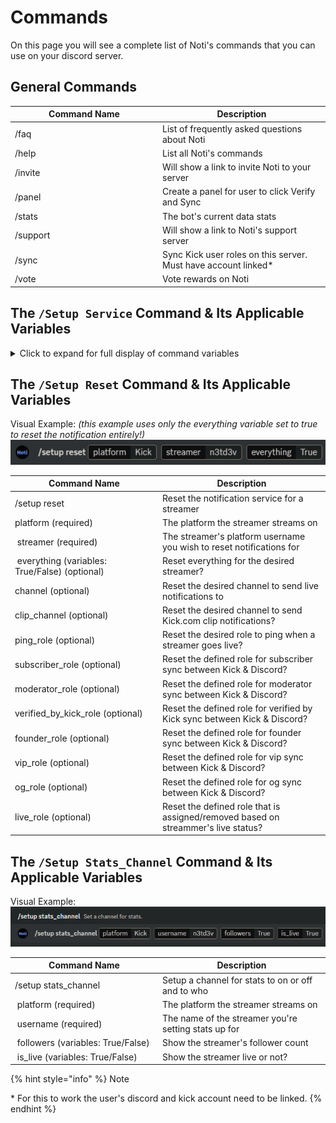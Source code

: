 # Commands

On this page you will see a complete list of Noti's commands that you can use on your discord server.

## General Commands&#x20;

<!--<table><thead><tr><th width="222">Command name</th><th>Description</th></tr></thead><tbody><tr><td>/faq</td><td>List of common facts and questions about Noti</td></tr><tr><td>/help</td><td>List all Noti's commands</td></tr><tr><td>/invite</td><td>Will show a link to invite Noti to your server</td></tr><tr><td>/stats</td><td>The bot's current data stats</td></tr><tr><td>/vote</td><td>Vote rewards on Nofi</td></tr><tr><td>/support</td><td>Will show a link to Noti's support sevrer</td></tr><tr><td>/sync</td><td>Sync kick user roles on this server. Must have account linked*</td></tr><tr><td>/panel</td><td>Create a panel for user to click Verify and Sync</td></tr></tbody></table> -->
<table><thead><tr><th width="222">Command Name</th><th>Description</th></tr></thead><tbody><tr><td>/faq</td><td>List of frequently asked questions about Noti</td></tr><tr><td>/help</td><td>List all Noti's commands</td></tr><tr><td>/invite</td><td>Will show a link to invite Noti to your server</td></tr><tr><td>/panel</td><td>Create a panel for user to click Verify and Sync</td></tr><tr><td>/stats</td><td>The bot's current data stats</td></tr><tr><td>/support</td><td>Will show a link to Noti's support server</td></tr><tr><td>/sync</td><td>Sync Kick user roles on this server. Must have account linked*</td></tr><tr><td>/vote</td><td>Vote rewards on Noti</td></tr></tbody></table>


## The `/Setup Service` Command & Its Applicable Variables

<details>
<summary>
Click to expand for full display of command variables
</summary>


   __**Command | Description**__
  - /setup service | Command to setup the notification service
  - platform *(required)* | The platform the streamer streams on
  - test
  - test
  - test
  - 
  
</details>
<!--
<table><thead><tr><th width="222">Command Name</th><th>Description</th></tr></thead><tbody><tr><td>/setup service</td><td>Setup the notification service </td></tr><tr><td><img src="https://cdn-icons-png.flaticon.com/512/2267/2267911.png" alt="" data-size="line"> platform (required)</td><td>The platform the streamer streams on</td></tr><tr><td><img src="https://cdn-icons-png.flaticon.com/512/2267/2267911.png" alt="" data-size="line"> streamer (required)</td><td>The streamer's platform username that you want notifications for</td></tr><tr><td><img src="https://cdn-icons-png.flaticon.com/512/2267/2267911.png" alt="" data-size="line"> channel (Optional)</td><td>The channel the notifications will be sent to</td></tr><tr><td><img src="https://cdn-icons-png.flaticon.com/512/2267/2267911.png" alt="" data-size="line"> toggle (Sub Optional)</td><td>Enable or disable the subscribe button </td></tr><tr><td><img src="https://cdn-icons-png.flaticon.com/512/2267/2267911.png" alt="" data-size="line"> meantionedrole (Sub Optional)</td><td>The role here will be pinged</td></tr><tr><td><img src="https://cdn-icons-png.flaticon.com/512/2267/2267911.png" alt="" data-size="line"> subscriberrole (Optional)</td><td>The role will be given to users who have subscribed to the streamer*</td></tr><tr><td><img src="https://cdn-icons-png.flaticon.com/512/2267/2267911.png" alt="" data-size="line"> moderatorrole (Optional)</td><td>The role will be given to users who is a moderator on the streamers stream*</td></tr><tr><td><img src="https://cdn-icons-png.flaticon.com/512/2267/2267911.png" alt="" data-size="line"> liverole (Optional)</td><td>The role will be given to users who are the streamer or a part of the stream*</td></tr><tr><td><p></p><p><img src="https://cdn-icons-png.flaticon.com/512/2267/2267911.png" alt="" data-size="line"> whitelistadd (Sub Optional)</p></td><td>Will whitelist a user</td></tr><tr><td><p></p><p><img src="https://cdn-icons-png.flaticon.com/512/2267/2267911.png" alt="" data-size="line"> whitelistremove (Sub Optional)</p></td><td>Will remove whitelist from a user </td></tr></tbody></table>
-->



## The `/Setup Reset` Command & Its Applicable Variables

Visual Example: *(this example uses only the everything variable set to true to reset the notification entirely!)*  \
![](../.gitbook/assets/commands_setup_reset_everything.png)

<table><thead><tr><th width="222">Command Name</th><th>Description</th></tr></thead><tbody><tr><td>/setup reset</td><td>Reset the notification service for a streamer</td></tr><tr><td><img src="https://cdn-icons-png.flaticon.com/512/2267/2267911.png" alt="" data-size="line">platform (required)</td><td>The platform the streamer streams on</td></tr><tr><td><img src="https://cdn-icons-png.flaticon.com/512/2267/2267911.png" alt="" data-size="line"> streamer (required)</td><td>The streamer's platform username you wish to reset notifications for</td></tr><tr><td><img src="https://cdn-icons-png.flaticon.com/512/2267/2267911.png" alt="" data-size="line"> everything (variables: True/False) (optional)</td><td>Reset everything for the desired streamer?</td></tr><tr><td><img src="https://cdn-icons-png.flaticon.com/512/2267/2267911.png" alt="" data-size="line">channel (optional)</td><td>Reset the desired channel to send live notifications to</td></tr><tr><td><img src="https://cdn-icons-png.flaticon.com/512/2267/2267911.png" alt="" data-size="line">clip_channel (optional)</td><td>Reset the desired channel to send Kick.com clip notifications?</td></tr><tr><td><img src="https://cdn-icons-png.flaticon.com/512/2267/2267911.png" alt="" data-size="line">ping_role (optional)</td><td>Reset the desired role to ping when a streamer goes live?</td></tr><tr><td><img src="https://cdn-icons-png.flaticon.com/512/2267/2267911.png" alt="" data-size="line">subscriber_role (optional)</td><td>Reset the defined role for subscriber sync between Kick & Discord?</td></tr><tr><td><img src="https://cdn-icons-png.flaticon.com/512/2267/2267911.png" alt="" data-size="line">moderator_role (optional)</td><td>Reset the defined role for moderator sync between Kick & Discord?</td></tr><tr><td><img src="https://cdn-icons-png.flaticon.com/512/2267/2267911.png" alt="" data-size="line">verified_by_kick_role (optional)</td><td>Reset the defined role for verified by Kick sync between Kick & Discord?</td></tr><tr><td><img src="https://cdn-icons-png.flaticon.com/512/2267/2267911.png" alt="" data-size="line">founder_role (optional)</td><td>Reset the defined role for founder sync between Kick & Discord?</td></tr><tr><td><img src="https://cdn-icons-png.flaticon.com/512/2267/2267911.png" alt="" data-size="line">vip_role (optional)</td><td>Reset the defined role for vip sync between Kick & Discord?</td></tr><tr><td><img src="https://cdn-icons-png.flaticon.com/512/2267/2267911.png" alt="" data-size="line">og_role (optional)</td><td>Reset the defined role for og sync between Kick & Discord?</td></tr><tr><td><img src="https://cdn-icons-png.flaticon.com/512/2267/2267911.png" alt="" data-size="line">live_role (optional)</td><td>Reset the defined role that is assigned/removed based on streammer's live status?</td></tr></tbody></table>


## The `/Setup Stats_Channel` Command & Its Applicable Variables

Visual Example: \
![](../.gitbook/assets/commands_setup_stats_channel.png)

<table><thead><tr><th width="222">Command Name</th><th>Description</th></tr></thead><tbody><tr><td>/setup stats_channel</td><td>Setup a channel for stats to on or off and to who</td></tr><tr><td><img src="https://cdn-icons-png.flaticon.com/512/2267/2267911.png" alt="" data-size="line"> platform (required)</td><td>The platform the streamer streams on</td></tr><tr><td><img src="https://cdn-icons-png.flaticon.com/512/2267/2267911.png" alt="" data-size="line"> username (required)</td><td>The name of the streamer you're setting stats up for</td></tr><tr><td><img src="https://cdn-icons-png.flaticon.com/512/2267/2267911.png" alt="" data-size="line"> followers (variables: True/False)</td><td>Show the streamer's follower count </td></tr><tr><td><img src="https://cdn-icons-png.flaticon.com/512/2267/2267911.png" alt="" data-size="line"> is_live (variables: True/False)</td><td>Show the streamer live or not?</td></tr></tbody></table>

{% hint style="info" %}
Note

\* For this to work the user's discord and kick account need to be linked.&#x20;
{% endhint %}
